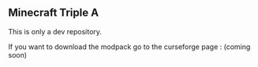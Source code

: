 ## Minecraft Triple A

This is only a dev repository.

If you want to download the modpack go to the curseforge page : (coming soon)
